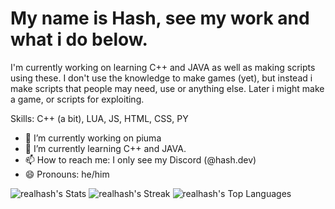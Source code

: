 # My name is Hash, see my work and what i do below.

I'm currently working on learning C++ and JAVA as well as making scripts using these. I don't use the knowledge to make games (yet), but instead i make scripts that people may need, use or anything else. Later i might make a game, or scripts for exploiting.

Skills: C++ (a bit), LUA, JS, HTML, CSS, PY
- 🔭 I’m currently working on piuma
- 🌱 I’m currently learning C++ and JAVA.
- 📫 How to reach me: I only see my Discord (@hash.dev)
- 😄 Pronouns: he/him

![realhash's Stats](https://github-readme-stats.vercel.app/api?username=realhash&theme=dracula&show_icons=true&hide_border=true&count_private=true)
![realhash's Streak](https://github-readme-streak-stats.herokuapp.com/?user=realhash&theme=dracula&hide_border=true)
![realhash's Top Languages](https://github-readme-stats.vercel.app/api/top-langs/?username=realhash&theme=dracula&show_icons=true&hide_border=true&layout=compact)
